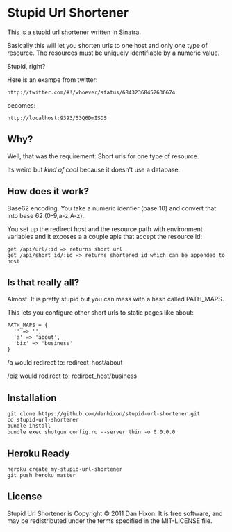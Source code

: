 Stupid Url Shortener
============

This is a stupid url shortener written in Sinatra.

Basically this will let you shorten urls to one host and only 
one type of resource. The resources must be uniquely identifiable
by a numeric value.

Stupid, right?

Here is an exampe from twitter:

    http://twitter.com/#!/whoever/status/68432368452636674

becomes:

    http://localhost:9393/53Q6DmISDS

Why?
-------------

Well, that was the requirement: Short urls for one type of resource.

Its weird but _kind of cool_ because it doesn't use a database.

How does it work?
-------------

Base62 encoding.  You take a numeric idenfier (base 10) and convert that 
into base 62 (0-9,a-z,A-z).

You set up the redirect host and the resource path with environment variables
and it exposes a a couple apis that accept the resource id:

    get /api/url/:id => returns short url
    get /api/short_id/:id => returns shortened id which can be appended to host

Is that really all?
--------------

Almost. It is pretty stupid but you can mess with a hash called PATH_MAPS.

This lets you configure other short urls to static pages like about:

    PATH_MAPS = {
      '' => '',
      'a' => 'about',
      'biz' => 'business'
    }

/a would redirect to:
redirect_host/about

/biz would redirect to:
redirect_host/business

Installation
-------------

    git clone https://github.com/danhixon/stupid-url-shortener.git
    cd stupid-url-shortener
    bundle install
    bundle exec shotgun config.ru --server thin -o 0.0.0.0

Heroku Ready
-------------

    heroku create my-stupid-url-shortener
    git push heroku master

License
-------------
Stupid Url Shortener is Copyright © 2011 Dan Hixon. It is free software, and may be redistributed under the terms specified in the MIT-LICENSE file.